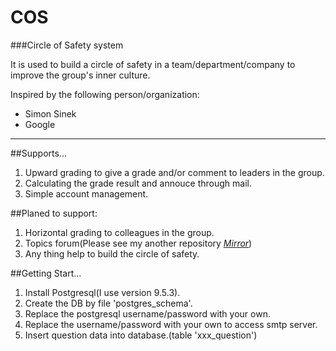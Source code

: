 # COS
###Circle of Safety system

It is used to build a circle of safety in a team/department/company to improve the group's inner culture.

Inspired by the following person/organization:
* Simon Sinek
* Google

* * *

##Supports...
1. Upward grading to give a grade and/or comment to leaders in the group.
2. Calculating the grade result and annouce through mail.
3. Simple account management.

##Planed to support:
1. Horizontal grading to colleagues in the group.
2. Topics forum(Please see my another repository [*Mirror*](https://github.com/seasoul33/Mirror))
3. Any thing help to build the circle of safety.

##Getting Start...
1. Install Postgresql(I use version 9.5.3).
2. Create the DB by file 'postgres_schema'.
3. Replace the postgresql username/password with your own.
4. Replace the username/password with your own to access smtp server.
5. Insert question data into database.(table 'xxx_question')
